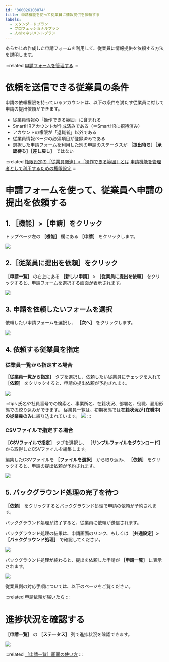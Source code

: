 ```yaml
---
id: '360026103874'
title: 申請機能を使って従業員に情報提供を依頼する
labels:
  - スタンダードプラン
  - プロフェッショナルプラン
  - 人材マネジメントプラン
---
```

あらかじめ作成した申請フォームを利用して、従業員に情報提供を依頼する方法を説明します。

:::related
[申請フォームを管理する](https://knowledge.smarthr.jp/hc/ja/articles/360026262313)
:::

# 依頼を送信できる従業員の条件

申請の依頼権限を持っているアカウントは、以下の条件を満たす従業員に対して申請の提出依頼ができます。

- 従業員情報の「操作できる範囲」に含まれる
- SmartHRアカウントが作成済みである（＝SmartHRに招待済み）
- アカウントの権限が「退職者」以外である
- 従業員情報ページの必須項目が登録済みである
- 選択した申請フォームを利用した別の申請のステータスが **［提出待ち］［承認待ち］［差し戻し］** ではない

:::related
[権限設定の［従業員関連］>［操作できる範囲］とは](https://knowledge.smarthr.jp/hc/ja/articles/360026264173)
[申請機能を管理者として利用するための権限設定](https://knowledge.smarthr.jp/hc/ja/articles/360026262453)
:::

# 申請フォームを使って、従業員へ申請の提出を依頼する

## 1\. ［機能］>［申請］をクリック

トップページ左の **［機能］** 欄にある **［申請］** をクリックします。

![](./11.png)

## 2.［従業員に提出を依頼］をクリック

 **［申請一覧］** の右上にある **［新しい申請］** \> **［従業員に提出を依頼］** をクリックすると、申請フォームを選択する画面が表示されます。

![](./Slice3.png)

## 3\. 申請を依頼したいフォームを選択

依頼したい申請フォームを選択し、 **［次へ］** をクリックします。

![](./_____SmartHR____________.png)

## 4\. 依頼する従業員を指定

### 従業員一覧から指定する場合

 **［従業員一覧から指定］** タブを選択し、依頼したい従業員にチェックを入れて **［依頼］** をクリックすると、申請の提出依頼が予約されます。

![](./image_041.png)

:::tips
氏名や社員番号での検索と、事業所名、在籍状況、部署名、役職、雇用形態での絞り込みができます。
従業員一覧は、初期状態では**在籍状況が \[在職中\] の従業員のみ**に絞り込まれています。
![](./p02.png)
:::

### CSVファイルで指定する場合

 **［CSVファイルで指定］** タブを選択し、 **［サンプルファイルをダウンロード］** から取得したCSVファイルを編集します。

編集したCSVファイルを **［ファイルを選択］** から取り込み、 **［依頼］** をクリックすると、申請の提出依頼が予約されます。

![](./image042.png)

## 5\. バックグラウンド処理の完了を待つ

 **［依頼］** をクリックするとバックグラウンド処理で申請の依頼が予約されます。

バックグラウンド処理が終了すると、従業員に依頼が送信されます。

バックグラウンド処理の結果は、申請画面のリンク、もしくは **［共通設定］>［バックグラウンド処理］** で確認してください。

![](./32.png)

バックグラウンド処理が終わると、提出を依頼した申請が **［申請一覧］** に表示されます。

![](./33.png)

従業員側の対応手順については、以下のページをご覧ください。

:::related
[申請依頼が届いたら](https://knowledge.smarthr.jp/hc/ja/articles/360026103854)
:::

# 進捗状況を確認する

 **［申請一覧］** の **［ステータス］** 列で進捗状況を確認できます。

![](./41.png)

:::related
[［申請一覧］画面の使い方](https://knowledge.smarthr.jp/hc/ja/articles/360026262433)
:::
